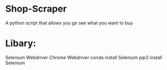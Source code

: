 # Shop-Scraper
A python script that allows you go see what you want to buy

# Libary:
Selenium Webdriver
Chrome Webdriver
conda install Selenium
pip3 install Selenium
